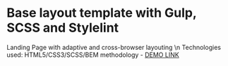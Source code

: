 # Base layout template with Gulp, SCSS and Stylelint
Landing Page with adaptive and cross-browser layouting \n
Technologies used: HTML5/CSS3/SCSS/BEM methodology
    - [DEMO LINK](https://illia-sosnytskyi.github.io/MyBike-landing/)
